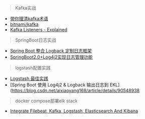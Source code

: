 > Kafka实战

* [带你理清kafka术语](https://juejin.cn/post/7165844594817499166)
* [bitnami/kafka](https://hub.docker.com/r/bitnami/kafka)
* [Kafka Listeners - Explained](https://rmoff.net/2018/08/02/kafka-listeners-explained/)

> SpringBoot日志实战

* [Spring Boot 整合 Logback 定制日志框架](https://tobebetterjavaer.com/springboot/logback.html#%E7%BC%96%E7%A8%8B%E5%96%B5%E5%AE%9E%E6%88%98%E9%A1%B9%E7%9B%AE%E7%9A%84%E6%97%A5%E5%BF%97%E6%A1%88%E4%BE%8B%E5%88%86%E6%9E%90)
* [SpringBoot2.0+Log4j2实现日志管理功能](https://juejin.cn/post/7098939871191892004)

> logstash配置实践

* [Logstash 最佳实践](https://doc.yonyoucloud.com/doc/logstash-best-practice-cn/index.html)
* [Spring Boot 使用 Log4j2 & Logback 输出日志到 EKL](https://blog.csdn.net/aixiaoyang168/article/details/90548938

> docker compose部署elk stack

* [Integrate Filebeat, Kafka, Logstash, Elasticsearch And Kibana](https://github.com/eunsour/docker-elk)